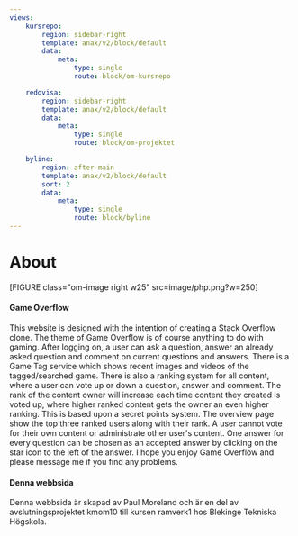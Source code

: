 ```yaml
---
views:
    kursrepo:
        region: sidebar-right
        template: anax/v2/block/default
        data:
            meta:
                type: single
                route: block/om-kursrepo

    redovisa:
        region: sidebar-right
        template: anax/v2/block/default
        data:
            meta:
                type: single
                route: block/om-projektet

    byline:
        region: after-main
        template: anax/v2/block/default
        sort: 2
        data:
            meta:
                type: single
                route: block/byline
---
```

About
=========================

[FIGURE class="om-image right w25" src=image/php.png?w=250]

#### Game Overflow

This website is designed with the intention of creating a Stack Overflow clone.  The theme of Game Overflow is of course anything to do with gaming.  After logging on, a user can ask a question, answer an already asked question and comment on current questions and answers.  There is a Game Tag service which shows recent images and videos of the tagged/searched game.  There is also a ranking system for all content, where a user can vote up or down a question, answer and comment.  The rank of the content owner will increase each time content they created is voted up, where higher ranked content gets the owner an even higher ranking.  This is based upon a secret points system.  The overview page show the top three ranked users along with their rank.  A user cannot vote for their own content or administrate other user's content.  One answer for every question can be chosen as an accepted answer by clicking on the star icon to the left of the answer.  I hope you enjoy Game Overflow and please message me if you find any problems.

#### Denna webbsida

Denna webbsida är skapad av Paul Moreland och är en del av avslutningsprojektet kmom10 till kursen ramverk1 hos Blekinge Tekniska Högskola.

